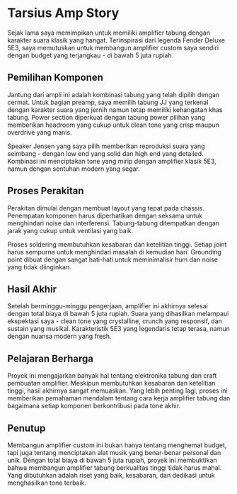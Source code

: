 # Tarsius Amp Story

Sejak lama saya memimpikan untuk memiliki amplifier tabung dengan karakter suara klasik yang hangat. Terinspirasi dari legenda Fender Deluxe 5E3, saya memutuskan untuk membangun amplifier custom saya sendiri dengan budget yang terjangkau - di bawah 5 juta rupiah.

## Pemilihan Komponen

Jantung dari ampli ini adalah kombinasi tabung yang telah dipilih dengan cermat. Untuk bagian preamp, saya memilih tabung JJ yang terkenal dengan karakter suara yang jernih namun tetap memiliki kehangatan khas tabung. Power section diperkuat dengan tabung power pilihan yang memberikan headroom yang cukup untuk clean tone yang crisp maupun overdrive yang manis.

Speaker Jensen yang saya pilih memberikan reproduksi suara yang seimbang - dengan low end yang solid dan high end yang detailed. Kombinasi ini menciptakan tone yang mirip dengan amplifier klasik 5E3, namun dengan sentuhan modern yang segar.

## Proses Perakitan

Perakitan dimulai dengan membuat layout yang tepat pada chassis. Penempatan komponen harus diperhatikan dengan seksama untuk menghindari noise dan interferensi. Tabung-tabung ditempatkan dengan jarak yang cukup untuk ventilasi yang baik.

Proses soldering membutuhkan kesabaran dan ketelitian tinggi. Setiap joint harus sempurna untuk menghindari masalah di kemudian hari. Grounding point dibuat dengan sangat hati-hati untuk meminimalisir hum dan noise yang tidak diinginkan.

## Hasil Akhir

Setelah berminggu-minggu pengerjaan, amplifier ini akhirnya selesai dengan total biaya di bawah 5 juta rupiah. Suara yang dihasilkan melampaui ekspektasi saya - clean tone yang crystalline, crunch yang responsif, dan sustain yang musikal. Karakteristik 5E3 yang legendaris tetap terasa, namun dengan nuansa modern yang fresh.

## Pelajaran Berharga

Proyek ini mengajarkan banyak hal tentang elektronika tabung dan craft pembuatan amplifier. Meskipun membutuhkan kesabaran dan ketelitian tinggi, hasil akhirnya sangat memuaskan. Yang lebih penting lagi, proses ini memberikan pemahaman mendalam tentang cara kerja amplifier tabung dan bagaimana setiap komponen berkontribusi pada tone akhir.

## Penutup

Membangun amplifier custom ini bukan hanya tentang menghemat budget, tapi juga tentang menciptakan alat musik yang benar-benar personal dan unik. Dengan total biaya di bawah 5 juta rupiah, proyek ini membuktikan bahwa membangun amplifier tabung berkualitas tinggi tidak harus mahal. Yang dibutuhkan adalah riset yang baik, kesabaran, dan dedikasi untuk menghasilkan tone terbaik.